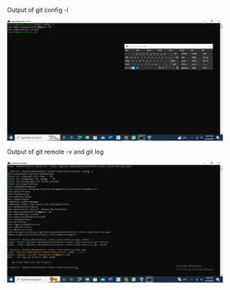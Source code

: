 Output of git config -l

![My Screenshot](./images/screenshot7.png)



Output of git remote -v and git log

![My Screenshot](./images/screenshot9.png)
